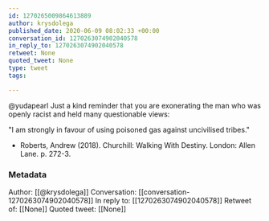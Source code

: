 ```yaml
---
id: 1270265009864613889
author: krysdolega
published_date: 2020-06-09 08:02:33 +00:00
conversation_id: 1270263074902040578
in_reply_to: 1270263074902040578
retweet: None
quoted_tweet: None
type: tweet
tags:

---
```


@yudapearl Just a kind reminder that you are exonerating the man who was openly racist and held many questionable views:

"I am strongly in favour of using poisoned gas against uncivilised tribes."

- Roberts, Andrew (2018). Churchill: Walking With Destiny. London: Allen Lane. p. 272-3.

### Metadata

Author: [[@krysdolega]]
Conversation: [[conversation-1270263074902040578]]
In reply to: [[1270263074902040578]]
Retweet of: [[None]]
Quoted tweet: [[None]]

